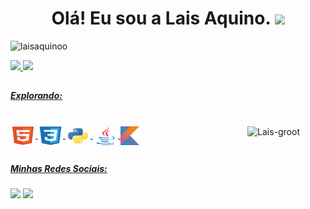   
  <h1 align="center"> Olá! Eu sou a Lais Aquino. <img height="45em" src="https://i.pinimg.com/originals/01/00/b1/0100b1f453f08d40b40837edc6dfd20a.gif"/> </h1>
<p align="left"> <img src="https://komarev.com/ghpvc/?username=laisaquinoo&label=views&color=orange&style=flat" alt="laisaquinoo" /> </p>



 <div>
  <a href="https://github.com/laisaquinoo">
  <img height="110em" src="https://github-readme-stats.vercel.app/api?username=laisaquinoo&show_icons=true&theme=vision-friendly-dark&include_all_commits=true&count_private=true"/>
<img height="110em" src="https://github-readme-stats.vercel.app/api/top-langs/?username=laisaquinoo&layout=compact&langs_count=16&theme=vision-friendly-dark"/>

 ##
<div>
<h5>Explorando:</h3>
<div style="display: inline_block"><br>
 <img align="center" alt="Lais-HTML" height="30" width="40" src="https://raw.githubusercontent.com/devicons/devicon/master/icons/html5/html5-original.svg">
<img align="center" alt="Lais-CSS" height="30" width="40" src="https://raw.githubusercontent.com/devicons/devicon/master/icons/css3/css3-original.svg">
 <img align="center" alt="Lais-Python" height="30" width="40" src="https://raw.githubusercontent.com/devicons/devicon/master/icons/python/python-original.svg">
<img align="center" alt="Lais-Java" height="30" width="40" src="https://raw.githubusercontent.com/devicons/devicon/master/icons/java/java-original.svg">
<img align="center" alt="Lais-kotlin" height="30" width="30" src="https://raw.githubusercontent.com/devicons/devicon/master/icons/kotlin/kotlin-original.svg">
<img align="right" alt="Lais-groot"  height="110" width="125" src="https://i.pinimg.com/originals/c3/13/a9/c313a953b1345a04bc4a9475dd8f021f.gif">
</div>
  
 ##
<div> 
<h5>Minhas Redes Sociais:</h3>

 <a href = "mailto: laisaquino00@gmail.com"><img src="https://img.shields.io/badge/-Gmail-%23333?style=for-the-badge&logo=gmail&logoColor=white" target="_blank"></a>  <a href="https://www.linkedin.com/in/" target="_blank"><img src="https://img.shields.io/badge/-LinkedIn-%230077B5?style=for-the-badge&logo=linkedin&logoColor=white" target="_blank"></a> 
</div>
